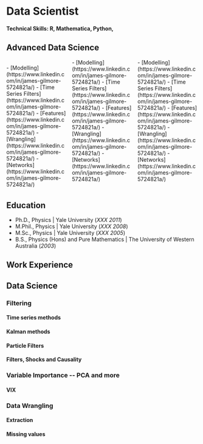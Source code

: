 # Data Scientist

#### Technical Skills: R, Mathematica, Python, 

## Advanced Data Science

<div style="-webkit-column-count: 3; -moz-column-count: 3; column-count: 3;">

  <p>- [Modelling](https://www.linkedin.com/in/james-gilmore-5724821a/)
- [Time Series Filters](https://www.linkedin.com/in/james-gilmore-5724821a/)
- [Features](https://www.linkedin.com/in/james-gilmore-5724821a/)
- [Wrangling](https://www.linkedin.com/in/james-gilmore-5724821a/)
- [Networks](https://www.linkedin.com/in/james-gilmore-5724821a/)</p>

  <p>- [Modelling](https://www.linkedin.com/in/james-gilmore-5724821a/)
- [Time Series Filters](https://www.linkedin.com/in/james-gilmore-5724821a/)
- [Features](https://www.linkedin.com/in/james-gilmore-5724821a/)
- [Wrangling](https://www.linkedin.com/in/james-gilmore-5724821a/)
- [Networks](https://www.linkedin.com/in/james-gilmore-5724821a/)</p>
  <p>- [Modelling](https://www.linkedin.com/in/james-gilmore-5724821a/)
- [Time Series Filters](https://www.linkedin.com/in/james-gilmore-5724821a/)
- [Features](https://www.linkedin.com/in/james-gilmore-5724821a/)
- [Wrangling](https://www.linkedin.com/in/james-gilmore-5724821a/)
- [Networks](https://www.linkedin.com/in/james-gilmore-5724821a/)</p>
</div>


## Education
- Ph.D., Physics | Yale University (_XXX 2011_)
- M.Phil., Physics	| Yale University (_XXX 2008_)									       		
- M.Sc., Physics	| Yale University (_XXX 2005_)	 			        		
- B.S., Physics (Hons) and Pure Mathematics | The University of Western Australia (_2003_)

## Work Experience



## Data Science
### Filtering
#### Time series methods
#### Kalman methods
#### Particle Filters
#### Filters, Shocks and Causality

### Variable Importance -- PCA and more
#### VIX

### Data Wrangling
#### Extraction
#### Missing values

